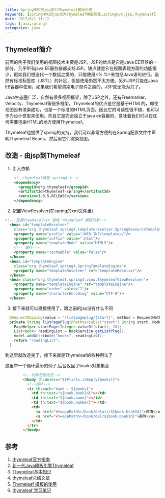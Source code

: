 ```yaml
---
title: SpringMVC把jsp改为Thymeleaf模版引擎
keywords: [SpringMVC把jsp改为Thymeleaf模版引擎,springmvc,jsp,Thymeleaf]
date: 2017/8/1 11:12
tags: [java,spring]
categories: java
---
```

Thymeleaf简介
---
前面的例子我们使用的视图技术主要是JSP。JSP的优点是它是Java EE容器的一部分，几乎所有java EE服务器都支持JSP。缺点就是它在视图表现方面的功能很少，假如我们想迭代一个数组之类的，只能使用<% %>来包括Java语句进行。虽然有标准标签库（JSTL）的补足，但是使用仍然不太方便。另外JSP只能在Java EE容器中使用，如果我们希望渲染电子邮件之类的，JSP就无能为力了。

Java生态圈广泛，自然有很多视图框架，除了JSP之外，还有Freemarker、Velocity、Thymeleaf等很多框架。Thymeleaf的优点是它是基于HTML的，即使视图没有渲染成功，也是一个标准的HTML页面。因此它的可读性很不错，也可以作为设计原型来使用。而且它是完全独立于java ee容器的，意味着我们可以在任何需要渲染HTML的地方使用Thymeleaf。

Thymeleaf也提供了spring的支持，我们可以非常方便的在Spring配置文件中声明Thymeleaf Beans，然后用它们渲染视图。

改造 - 由jsp到Thymeleaf
---
1. 引入依赖
```xml
    <!--thymeleaf模版 spring4.x-->
    <dependency>
      <groupId>org.thymeleaf</groupId>
      <artifactId>thymeleaf-spring4</artifactId>
      <version>3.0.5.RELEASE</version>
    </dependency>
```
2. 配置ViewResolver(在spring的xml文件里)
<!--more-->
```xml
<!-- 配置ViewResolver 使用：thymeleaf 模版引擎-->
  <bean id="templateResolver"
    class="org.thymeleaf.spring4.templateresolver.SpringResourceTemplateResolver">
    <property name="prefix" value="/WEB-INF/templates/"/>
    <property name="suffix" value=".html"/>
    <property name="templateMode" value="HTML5"/>
    <!-- 缓存-->
    <property name="cacheable" value="false"/>
  </bean>
  <bean id="templateEngine"
    class="org.thymeleaf.spring4.SpringTemplateEngine">
    <property name="templateResolver" ref="templateResolver"/>
  </bean>
  <bean class="org.thymeleaf.spring4.view.ThymeleafViewResolver">
    <property name="templateEngine" ref="templateEngine"/>
    <property name="order" value="1"/>
    <property name="characterEncoding" value="UTF-8"/>
  </bean>
```
3. 接下来就可以直接使用了，跟之前的jsp没有什么不同
```java
  @RequestMapping(value = "/listpageplug/{start}", method = RequestMethod.GET)
  private String listPagePlug(@PathVariable("start") String start, Model model) {
    PageHelper.startPage(Integer.valueOf(start), 20);
    List<Book> readingList = bookService.getListPlug();
    model.addAttribute("books", readingList);
    return "readingList";
  }
```

到这里就改造完了，接下来就是Thymeleaf的各种用法了

这里举一个循环遍历的例子,后台返回了books对象集合
```html
        <!--判断是否为空-->
        <tbody th:unless="${#lists.isEmpty(books)}">
          <!--循环-->
          <tr th:each="book : ${books}">
            <td th:text="${book.bookId}"></td>
            <td th:text="${book.name}"></td>
            <td th:text="${book.number}"></td>
            <td>
              <a href="<%=appPath%>/book/detail/${book.bookId}">详情</a> |
              <a href="<%=appPath%>/book/del/${book.bookId}">删除</a>
            </td>
          </tr>
        </tbody>
```
参考
---
1. <a href="http://www.thymeleaf.org/doc/tutorials/2.1/thymeleafspring.html#integrating-thymeleaf-with-spring" target="_blank">thymeleaf官方指南</a>
2. <a href="http://www.tianmaying.com/tutorial/using-thymeleaf" target="_blank">新一代Java模板引擎Thymeleaf</a>
3. <a href="http://www.webinno.cn/blog/article/view/131" target="_blank">Thymeleaf基本知识</a>
4. <a href="http://v8en.com/news/list/47/0" target="_blank">thymeleaf总结文章</a>
5. <a href="http://www.cnblogs.com/lazio10000/p/5603955.html" target="_blank">Thymeleaf 模板的使用</a>
6. <a href="http://www.blogjava.net/bjwulin/archive/2013/02/07/395234.html" target="_blank">thymeleaf 学习笔记</a>
